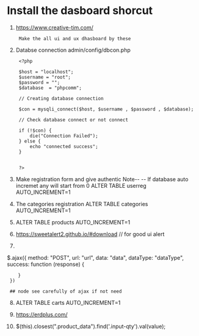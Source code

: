 # Install the dasboard shorcut

1. https://www.creative-tim.com/
 
        Make the all ui and ux dhasboard by these
    
2. Databse connection admin/config/dbcon.php
  
        <?php 

        $host = "localhost";
        $username = "root";
        $password = "";
        $database  = "phpcomm";

        // Creating database connection

        $con = mysqli_connect($host, $username , $password , $database);

        // Check database connect or not connect

        if (!$con) {
            die("Connection Failed");
        } else {
            echo "connected success";
        }


        ?>

3. Make registration form and give authentic
   Note--
    -- If database auto incremet any will start from 0
       ALTER TABLE userreg AUTO_INCREMENT=1

4. The categories registration
    ALTER TABLE categories AUTO_INCREMENT=1

5. 
   ALTER TABLE products AUTO_INCREMENT=1

6. https://sweetalert2.github.io/#download  // for good ui alert

7.

  $.ajax({
        method: "POST",
        url: "url",
        data: "data",
        dataType: "dataType",
        success: function (response) {
            
        }
     })

     ## node see carefully of ajax if not need

8.  ALTER TABLE carts AUTO_INCREMENT=1

9. https://erdplus.com/

10.  $(this).closest(".product_data").find('.input-qty').val(value);